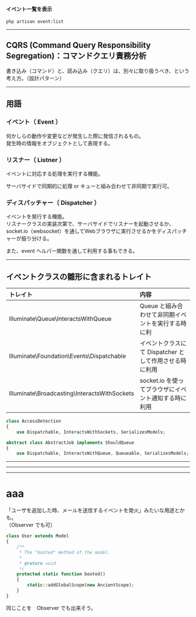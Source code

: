 #### イベント一覧を表示
```
php artisan event:list
```

________________________________________________________________________
## CQRS (Command Query Responsibility Segregation)：コマンドクエリ責務分析
書き込み（コマンド）と、読み込み（クエリ）は、別々に取り扱うべき、という考え方。（設計パターン）

________________________________________________________________________
## 用語

### イベント（ Event ）
何かしらの動作や変更などが発生した際に発信されるもの。   
発生時の情報をオブジェクトとして表現する。  

### リスナー（ Listner ）
イベントに対応する処理を実行する機能。  

サーバサイドで同期的に処理 or キューと組み合わせて非同期で実行可。  

### ディスパッチャー（ Dispatcher ）
イベントを発行する機能。  
リスナークラスの実装次第で、サーバサイドでリスナーを起動させるか、socket.io（websocket）を通してWebブラウザに実行させるかをディスパッチャーが振り分ける。  

また、event ヘルパー関数を通して利用する事もできる。  

________________________________________________________________________
## イベントクラスの雛形に含まれるトレイト

|  トレイト                                       |  内容                                                |
|:-----------------------------------------------|:-----------------------------------------------------|
|  Illuminate\Queue\InteractsWithQueue           |  Queue と組み合わせて非同期イベントを実行する時に利      |
|  Illuminate\Foundation\Events\Dispatchable     |  イベントクラスにて Dispatcher として作用させる時に利用  |
|  Illuminate\Broadcasting\InteractsWithSockets  |  socket.io を使ってブラウザにイベント通知する時に利用    |


```php
class AccessDetection
{
    use Dispatchable, InteractsWithSockets, SerializesModels;
```

```php
abstract class AbstractJob implements ShouldQueue
{
    use Dispatchable, InteractsWithQueue, Queueable, SerializesModels;
```

________________________________________________________________________
________________________________________________________________________
________________________________________________________________________
# aaa

「ユーザを追加した時、メールを送信するイベントを発火」みたいな用途とかも。  
（Observer でも可）  

```php
class User extends Model
{
    /**
     * The "booted" method of the model.
     *
     * @return void
     */
    protected static function booted()
    {
        static::addGlobalScope(new AncientScope);
    }
}
```


同じことを　Observer でも出来そう。
